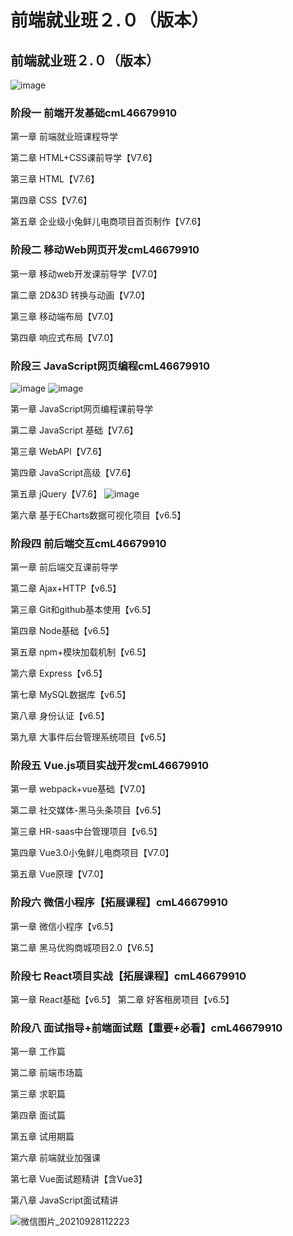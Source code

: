 # 前端就业班２.０（版本）

## 前端就业班２.０（版本）
![image](https://user-images.githubusercontent.com/41461298/147387916-551ff135-58cf-44dd-b7ac-a16f3975ed4f.png)

### 阶段一 前端开发基础cmL46679910

第一章 前端就业班课程导学

第二章 HTML+CSS课前导学【V7.6】

第三章 HTML【V7.6】

第四章 CSS【V7.6】

第五章 企业级小兔鲜儿电商项目首页制作【V7.6】
### 阶段二 移动Web网页开发cmL46679910

第一章 移动web开发课前导学【V7.0】

第二章 2D&3D 转换与动画【V7.0】

第三章 移动端布局【V7.0】

第四章 响应式布局【V7.0】
### 阶段三 JavaScript网页编程cmL46679910
![image](https://user-images.githubusercontent.com/41461298/147387927-0a45ee02-b631-4b89-8016-ab99f1a70d7d.png)
![image](https://user-images.githubusercontent.com/41461298/147387937-33f6f593-7e29-41ec-98bd-cffbb8ded989.png)


第一章 JavaScript网页编程课前导学

第二章 JavaScript 基础【V7.6】

第三章 WebAPI【V7.6】

第四章 JavaScript高级【V7.6】

第五章 jQuery【V7.6】
![image](https://user-images.githubusercontent.com/41461298/147387908-b2a1a356-9a74-45c7-98b5-287f120c310c.png)


第六章 基于ECharts数据可视化项目【v6.5】
### 阶段四 前后端交互cmL46679910

第一章 前后端交互课前导学

第二章 Ajax+HTTP【v6.5】

第三章 Git和github基本使用【v6.5】

第四章 Node基础【v6.5】

第五章 npm+模块加载机制【v6.5】

第六章 Express【v6.5】

第七章 MySQL数据库【v6.5】

第八章 身份认证【v6.5】

第九章 大事件后台管理系统项目【v6.5】
### 阶段五 Vue.js项目实战开发cmL46679910

第一章 webpack+vue基础【V7.0】

第二章 社交媒体-黑马头条项目【v6.5】

第三章 HR-saas中台管理项目【v6.5】

第四章 Vue3.0小兔鲜儿电商项目【V7.0】

第五章 Vue原理【V7.0】
### 阶段六 微信小程序【拓展课程】cmL46679910

第一章 微信小程序【v6.5】

第二章 黑马优购商城项目2.0【V6.5】
### 阶段七 React项目实战【拓展课程】cmL46679910

第一章 React基础【v6.5】
第二章 好客租房项目【v6.5】
### 阶段八 面试指导+前端面试题【重要+必看】cmL46679910

第一章 工作篇

第二章 前端市场篇

第三章 求职篇

第四章 面试篇

第五章 试用期篇

第六章 前端就业加强课

第七章 Vue面试题精讲【含Vue3】

第八章 JavaScript面试精讲

![微信图片_20210928112223](https://user-images.githubusercontent.com/41461298/147387950-8ff30aad-e12b-421b-a119-1b043fd1ed1b.jpg)
